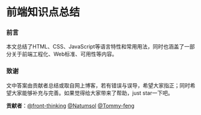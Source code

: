 # 前端知识点总结

### 前言
本文总结了HTML、CSS、JavaScript等语言特性和常用用法，同时也涵盖了一部分关于前端工程化、Web标准、可用性等内容。

### 致谢
文中答案由贡献者总结或取自网上博客，若有错误与误导，希望大家指正；同时希望大家能够补充与完善。如果觉得给大家带来了帮助，just star一下吧。

**贡献者**：[@front-thinking](https://github.com/front-thinking) [@Natumsol](https://github.com/Natumsol) [@Tommy-feng](https://github.com/Tommy-feng)

